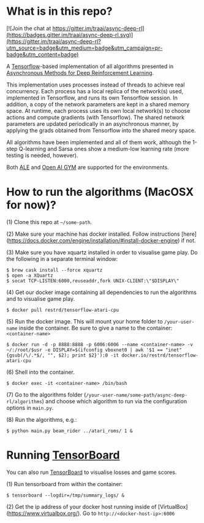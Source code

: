 # What is in this repo?

[![Join the chat at https://gitter.im/traai/async-deep-rl](https://badges.gitter.im/traai/async-deep-rl.svg)](https://gitter.im/traai/async-deep-rl?utm_source=badge&utm_medium=badge&utm_campaign=pr-badge&utm_content=badge)

A [Tensorflow](https://www.tensorflow.org/)-based implementation of all algorithms presented in [Asynchronous Methods for Deep Reinforcement Learning](https://arxiv.org/abs/1602.01783).

This implementation uses processes instead of threads to achieve real concurrency. Each process has a local replica of the network(s) used, implemented in Tensorflow, and runs its own Tensorflow session. In addition, a copy of the network parameters are kept in a shared memory space. At runtime, each process uses its own local network(s) to choose actions and compute gradients (with Tensorflow). The shared network parameters are updated periodically in an asynchronous manner, by applying the grads obtained from Tensorflow into the shared meory space. 

All algorithms have been implemented and all of them work, although the 1-step Q-learning and Sarsa ones show a medium-low learning rate (more testing is needed, however). 

Both [ALE](https://github.com/mgbellemare/Arcade-Learning-Environment) and [Open AI GYM](https://gym.openai.com/) are supported for the environments.

# How to run the algorithms (MacOSX for now)?
(1) Clone this repo at `~/some-path`.

(2) Make sure your machine has docker installed. Follow instructions [here]
(https://docs.docker.com/engine/installation/#install-docker-engine) if not.

(3) Make sure you have xquartz installed in order to visualise game play. 
Do the following in a separate terminal window:
```
$ brew cask install --force xquartz
$ open -a XQuartz
$ socat TCP-LISTEN:6000,reuseaddr,fork UNIX-CLIENT:\"$DISPLAY\"
```

(4) Get our docker image containing all dependencies to run the algorithms and 
to visualise game play.
```shell
$ docker pull restrd/tensorflow-atari-cpu
```

(5) Run the docker image. This will mount your home folder to `/your-user-name` 
inside the container. Be sure to give a name to the container: 
`<container-name>`
```shell
$ docker run -d -p 8888:8888 -p 6006:6006 --name <container-name> -v ~/:/root/$usr -e DISPLAY=$(ifconfig vboxnet0 | awk '$1 == "inet" {gsub(/\/.*$/, "", $2); print $2}'):0 -it docker.io/restrd/tensorflow-atari-cpu
```

(6) Shell into the container.
```
$ docker exec -it <container-name> /bin/bash
```

(7) Go to the algorithms folder 
(`/your-user-name/some-path/async-deep-rl/algorithms`) and choose which 
algorithm to run via the configuration options in `main.py`.

(8) Run the algorithms, e.g.:
```shell
$ python main.py beam_rider ../atari_roms/ 1 &
```

# Running [TensorBoard](https://www.tensorflow.org/versions/r0.8/how_tos/summaries_and_tensorboard/index.html)
You can also run [TensorBoard](https://www.tensorflow.org/versions/r0.8/how_tos/summaries_and_tensorboard/index.html) 
to visualise losses and game scores. 

(1) Run tensorboard from within the container:
```
$ tensorboard --logdir=/tmp/summary_logs/ &
```

(2) Get the ip address of your docker host running inside of [VirtualBox]
(https://www.virtualbox.org/). Go to `http://<docker-host-ip>:6006`


